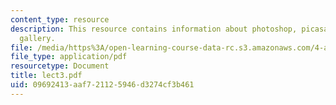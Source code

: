 ```yaml
---
content_type: resource
description: This resource contains information about photoshop, picasa and auto image
  gallery.
file: /media/https%3A/open-learning-course-data-rc.s3.amazonaws.com/4-a21-stories-without-words-photographing-the-first-year-fall-2006/09692413aaf721125946d3274cf3b461_lect3.pdf
file_type: application/pdf
resourcetype: Document
title: lect3.pdf
uid: 09692413-aaf7-2112-5946-d3274cf3b461
---
```

